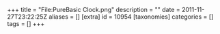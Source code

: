 +++
title = "File:PureBasic Clock.png"
description = ""
date = 2011-11-27T23:22:25Z
aliases = []
[extra]
id = 10954
[taxonomies]
categories = []
tags = []
+++


